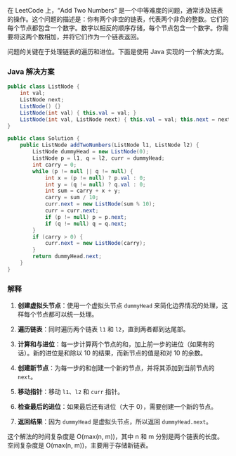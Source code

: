 在 LeetCode 上，“Add Two Numbers” 是一个中等难度的问题，通常涉及链表的操作。这个问题的描述是：你有两个非空的链表，代表两个非负的整数。它们的每个节点都包含一个数字。数字以相反的顺序存储，每个节点包含一个数字。你需要将这两个数相加，并将它们作为一个链表返回。

问题的关键在于处理链表的遍历和进位。下面是使用 Java 实现的一个解决方案。

### Java 解决方案

```java
public class ListNode {
    int val;
    ListNode next;
    ListNode() {}
    ListNode(int val) { this.val = val; }
    ListNode(int val, ListNode next) { this.val = val; this.next = next; }
}

public class Solution {
    public ListNode addTwoNumbers(ListNode l1, ListNode l2) {
        ListNode dummyHead = new ListNode(0);
        ListNode p = l1, q = l2, curr = dummyHead;
        int carry = 0;
        while (p != null || q != null) {
            int x = (p != null) ? p.val : 0;
            int y = (q != null) ? q.val : 0;
            int sum = carry + x + y;
            carry = sum / 10;
            curr.next = new ListNode(sum % 10);
            curr = curr.next;
            if (p != null) p = p.next;
            if (q != null) q = q.next;
        }
        if (carry > 0) {
            curr.next = new ListNode(carry);
        }
        return dummyHead.next;
    }
}
```

### 解释

1. **创建虚拟头节点**：使用一个虚拟头节点 `dummyHead` 来简化边界情况的处理，这样每个节点都可以统一处理。

2. **遍历链表**：同时遍历两个链表 `l1` 和 `l2`，直到两者都到达尾部。

3. **计算和与进位**：每一步计算两个节点的和，加上前一步的进位（如果有的话）。新的进位是和除以 10 的结果，而新节点的值是和对 10 的余数。

4. **创建新节点**：为每一步的和创建一个新的节点，并将其添加到当前节点的 `next`。

5. **移动指针**：移动 `l1`、`l2` 和 `curr` 指针。

6. **检查最后的进位**：如果最后还有进位（大于 0），需要创建一个新的节点。

7. **返回结果**：因为 `dummyHead` 是虚拟头节点，所以返回 `dummyHead.next`。

这个解法的时间复杂度是 O(max(n, m))，其中 n 和 m 分别是两个链表的长度。空间复杂度是 O(max(n, m))，主要用于存储新链表。